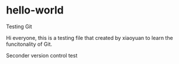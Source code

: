 # hello-world
Testing Git

Hi everyone, this is a testing file that created by xiaoyuan to learn the funcitonality of Git.

Seconder version control test

